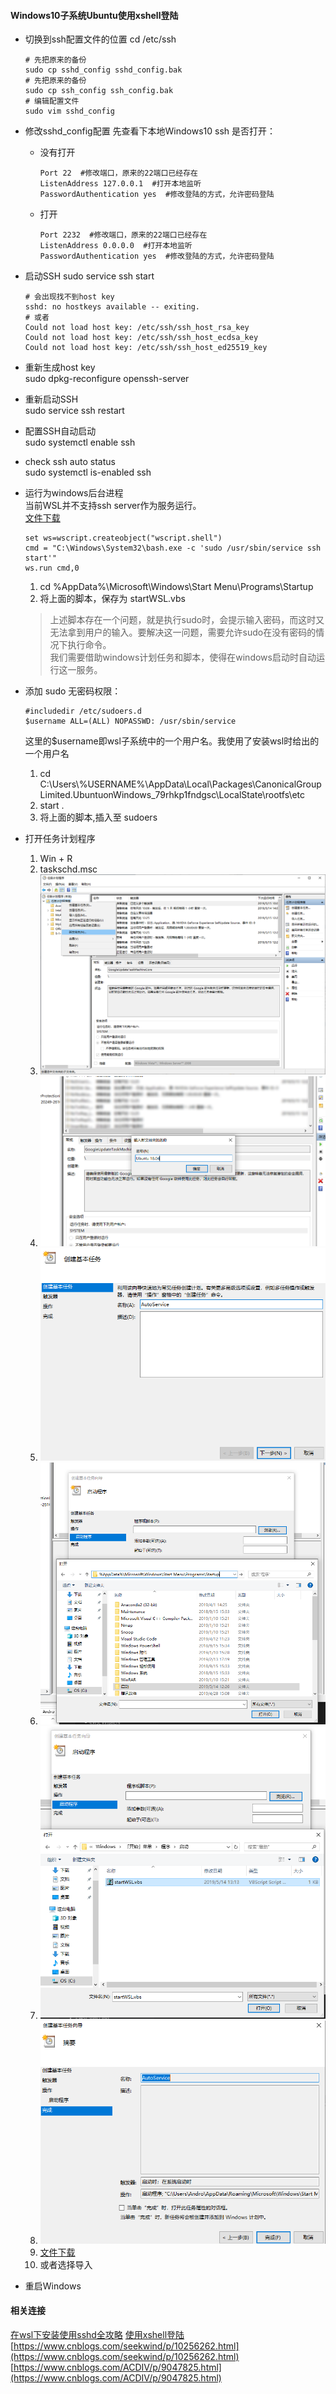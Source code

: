 #### Windows10子系统Ubuntu使用xshell登陆


* 切换到ssh配置文件的位置
    cd /etc/ssh 
    ```
    # 先把原来的备份
    sudo cp sshd_config sshd_config.bak   
    # 先把原来的备份
    sudo cp ssh_config ssh_config.bak   
    # 编辑配置文件
    sudo vim sshd_config	
    ```	

* 修改sshd_config配置
  先查看下本地Windows10 ssh 是否打开：
  - 没有打开  
    ```
    Port 22  #修改端口，原来的22端口已经存在
    ListenAddress 127.0.0.1  #打开本地监听
    PasswordAuthentication yes  #修改登陆的方式，允许密码登陆
    ```
  - 打开  
    ```
    Port 2232  #修改端口，原来的22端口已经存在
    ListenAddress 0.0.0.0  #打开本地监听
    PasswordAuthentication yes  #修改登陆的方式，允许密码登陆
    ```

* 启动SSH
    sudo service ssh start

    ```
    # 会出现找不到host key  
    sshd: no hostkeys available -- exiting.
    # 或者
    Could not load host key: /etc/ssh/ssh_host_rsa_key
    Could not load host key: /etc/ssh/ssh_host_ecdsa_key
    Could not load host key: /etc/ssh/ssh_host_ed25519_key
    ```
* 重新生成host key  
    sudo dpkg-reconfigure openssh-server

* 重新启动SSH  
    sudo service ssh restart

* 配置SSH自动启动  
    sudo systemctl enable ssh

* check ssh auto status  
    sudo systemctl is-enabled ssh


* 运行为windows后台进程  
    当前WSL并不支持ssh server作为服务运行。  
    [文件下载][wslvbs_id]

    ```
    set ws=wscript.createobject("wscript.shell")
    cmd = "C:\Windows\System32\bash.exe -c 'sudo /usr/sbin/service ssh start'"
    ws.run cmd,0
    ```

    1. cd %AppData%\Microsoft\Windows\Start Menu\Programs\Startup  
    2. 将上面的脚本，保存为 startWSL.vbs  

    > 上述脚本存在一个问题，就是执行sudo时，会提示输入密码，而这时又无法拿到用户的输入。要解决这一问题，需要允许sudo在没有密码的情况下执行命令。  
    > 我们需要借助windows计划任务和脚本，使得在windows启动时自动运行这一服务。  

* 添加 sudo 无密码权限：  
    ```
    #includedir /etc/sudoers.d
    $username ALL=(ALL) NOPASSWD: /usr/sbin/service
    ```
    这里的$username即wsl子系统中的一个用户名。我使用了安装wsl时给出的一个用户名

  
    1. cd C:\Users\\%USERNAME%\AppData\Local\Packages\CanonicalGroupLimited.UbuntuonWindows_79rhkp1fndgsc\LocalState\rootfs\etc
    1. start .
    1. 将上面的脚本,插入至 sudoers


* 打开任务计划程序
    1. Win + R
    2. taskschd.msc
    3. ![](Assets/Snipaste_2019-05-14_13-25-18.png)
    4. ![](Assets/Snipaste_2019-05-14_13-27-21.png)
    5. ![](Assets/Snipaste_2019-05-14_13-28-45.png)
    6. ![](Assets/Snipaste_2019-05-14_13-31-08.png)
    7. ![](Assets/Snipaste_2019-05-14_13-31-40.png)
    8. ![](Assets/Snipaste_2019-05-14_13-32-02.png)
    9. [文件下载][taskvbs_id]
    10. 或者选择导入
* 重启Windows

#### 相关连接
[在wsl下安装使用sshd全攻略](https://hbaaron.github.io/blog_2017/%E5%9C%A8wsl%E4%B8%8B%E5%AE%89%E8%A3%85%E4%BD%BF%E7%94%A8sshd%E5%85%A8%E6%94%BB%E7%95%A5)
[使用xshell登陆](https://blog.csdn.net/tengchengbaba/article/details/85481145)  
[https://www.cnblogs.com/seekwind/p/10256262.html](https://www.cnblogs.com/seekwind/p/10256262.html)  
[https://www.cnblogs.com/ACDIV/p/9047825.html](https://www.cnblogs.com/ACDIV/p/9047825.html)



[wslvbs_id]: Assets/startWSL.vbs
[taskvbs_id]: Assets/AutoService.xml
